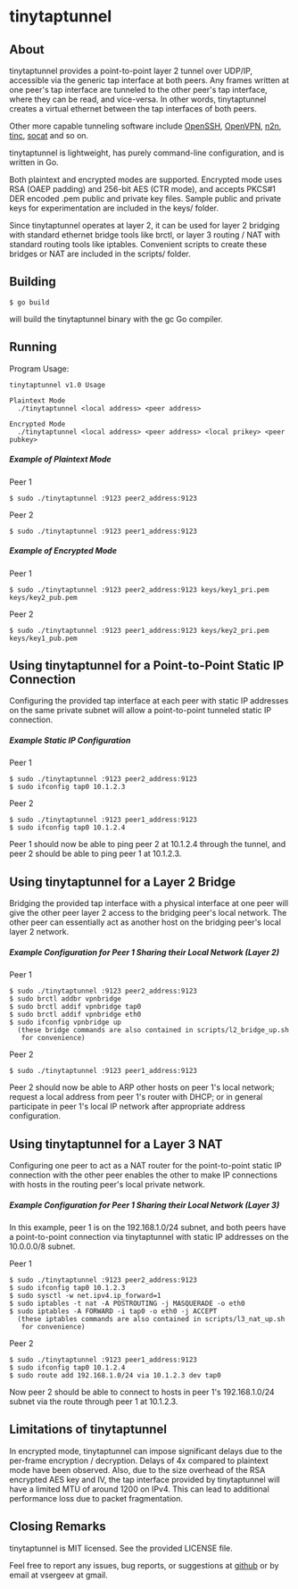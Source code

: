 tinytaptunnel
=============

About
-----

tinytaptunnel provides a point-to-point layer 2 tunnel over UDP/IP, accessible
via the generic tap interface at both peers. Any frames written at one peer's
tap interface are tunneled to the other peer's tap interface, where they can be
read, and vice-versa. In other words, tinytaptunnel creates a virtual ethernet
between the tap interfaces of both peers.

Other more capable tunneling software include [OpenSSH](http://openssh.com/),
[OpenVPN](http://openvpn.net/), [n2n](http://www.ntop.org/products/n2n/),
[tinc](http://www.tinc-vpn.org/), [socat](http://www.dest-unreach.org/socat/)
and so on.

tinytaptunnel is lightweight, has purely command-line configuration, and is
written in Go.

Both plaintext and encrypted modes are supported. Encrypted mode uses RSA (OAEP
padding) and 256-bit AES (CTR mode), and accepts PKCS#1 DER encoded .pem public
and private key files. Sample public and private keys for experimentation are
included in the keys/ folder.

Since tinytaptunnel operates at layer 2, it can be used for layer 2 bridging
with standard ethernet bridge tools like brctl, or layer 3 routing / NAT with
standard routing tools like iptables. Convenient scripts to create these
bridges or NAT are included in the scripts/ folder.

Building
--------

	$ go build

will build the tinytaptunnel binary with the gc Go compiler.

Running
-------

Program Usage:

	tinytaptunnel v1.0 Usage

	Plaintext Mode
	  ./tinytaptunnel <local address> <peer address>

	Encrypted Mode
	  ./tinytaptunnel <local address> <peer address> <local prikey> <peer pubkey>

##### Example of Plaintext Mode

Peer 1

	$ sudo ./tinytaptunnel :9123 peer2_address:9123

Peer 2

	$ sudo ./tinytaptunnel :9123 peer1_address:9123

##### Example of Encrypted Mode

Peer 1

	$ sudo ./tinytaptunnel :9123 peer2_address:9123 keys/key1_pri.pem keys/key2_pub.pem

Peer 2

	$ sudo ./tinytaptunnel :9123 peer1_address:9123 keys/key2_pri.pem keys/key1_pub.pem


Using tinytaptunnel for a Point-to-Point Static IP Connection
-------------------------------------------------------------

Configuring the provided tap interface at each peer with static IP addresses on
the same private subnet will allow a point-to-point tunneled static IP
connection.

##### Example Static IP Configuration

Peer 1

	$ sudo ./tinytaptunnel :9123 peer2_address:9123
	$ sudo ifconfig tap0 10.1.2.3

Peer 2

	$ sudo ./tinytaptunnel :9123 peer1_address:9123
	$ sudo ifconfig tap0 10.1.2.4

Peer 1 should now be able to ping peer 2 at 10.1.2.4 through the tunnel, and
peer 2 should be able to ping peer 1 at 10.1.2.3.

Using tinytaptunnel for a Layer 2 Bridge
----------------------------------------

Bridging the provided tap interface with a physical interface at one peer will
give the other peer layer 2 access to the bridging peer's local network.  The
other peer can essentially act as another host on the bridging peer's local
layer 2 network.

##### Example Configuration for Peer 1 Sharing their Local Network (Layer 2)

Peer 1

	$ sudo ./tinytaptunnel :9123 peer2_address:9123
	$ sudo brctl addbr vpnbridge
	$ sudo brctl addif vpnbridge tap0
	$ sudo brctl addif vpnbridge eth0
	$ sudo ifconfig vpnbridge up
	  (these bridge commands are also contained in scripts/l2_bridge_up.sh
	   for convenience)

Peer 2

	$ sudo ./tinytaptunnel :9123 peer1_address:9123

Peer 2 should now be able to ARP other hosts on peer 1's local network; request
a local address from peer 1's router with DHCP; or in general participate in
peer 1's local IP network after appropriate address configuration.

Using tinytaptunnel for a Layer 3 NAT
--------------------------------------

Configuring one peer to act as a NAT router for the point-to-point static IP
connection with the other peer enables the other to make IP connections with
hosts in the routing peer's local private network.

##### Example Configuration for Peer 1 Sharing their Local Network (Layer 3)

In this example, peer 1 is on the 192.168.1.0/24 subnet, and both peers have a
point-to-point connection via tinytaptunnel with static IP addresses on the
10.0.0.0/8 subnet.

Peer 1

	$ sudo ./tinytaptunnel :9123 peer2_address:9123
	$ sudo ifconfig tap0 10.1.2.3
	$ sudo sysctl -w net.ipv4.ip_forward=1
	$ sudo iptables -t nat -A POSTROUTING -j MASQUERADE -o eth0
	$ sudo iptables -A FORWARD -i tap0 -o eth0 -j ACCEPT
	  (these iptables commands are also contained in scripts/l3_nat_up.sh
	   for convenience)

Peer 2

	$ sudo ./tinytaptunnel :9123 peer1_address:9123
	$ sudo ifconfig tap0 10.1.2.4
	$ sudo route add 192.168.1.0/24 via 10.1.2.3 dev tap0

Now peer 2 should be able to connect to hosts in peer 1's 192.168.1.0/24 subnet
via the route through peer 1 at 10.1.2.3.

Limitations of tinytaptunnel
----------------------------

In encrypted mode, tinytaptunnel can impose significant delays due to the
per-frame encryption / decryption. Delays of 4x compared to plaintext mode have
been observed. Also, due to the size overhead of the RSA encrypted AES key and
IV, the tap interface provided by tinytaptunnel will have a limited MTU of
around 1200 on IPv4. This can lead to additional performance loss due to packet
fragmentation.

Closing Remarks
---------------

tinytaptunnel is MIT licensed. See the provided LICENSE file.

Feel free to report any issues, bug reports, or suggestions at
[github](https://github.com/vsergeev/tinytaptunnel/issues) or by email at
vsergeev at gmail.

